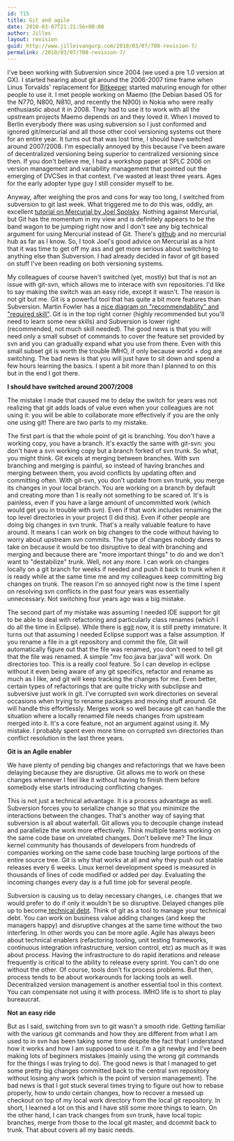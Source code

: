 ```yaml
---
id: 715
title: Git and agile
date: 2010-03-07T21:21:56+00:00
author: Jilles
layout: revision
guid: http://www.jillesvangurp.com/2010/03/07/708-revision-7/
permalink: /2010/03/07/708-revision-7/
---
```

I've been working with Subversion since 2004 (we used a pre 1.0 version at GX). I started hearing about git around the 2006-2007 time frame when Linus Torvalds' replacement for <a href="http://en.wikipedia.org/wiki/BitKeeper">Bitkeeper</a> started maturing enough for other people to use it. I met people working on Maemo (the Debian based OS for the N770, N800, N810, and recently the N900) in Nokia who were really enthusiastic about it in 2008. They had to use it to work with all the upstream projects Maemo depends on and they loved it. When I moved to Berlin everybody there was using subversion so I just conformed and ignored git/mercurial and all those other cool versioning systems out there for an entire year. It turns out that was lost time, I should have switched around 2007/2008. I'm especially annoyed by this because I've been aware of decentralized versioning being superior to centralized versioning since then. If you don't believe me, I had a workshop paper at SPLC 2006 on version management and variability management that pointed out the emerging of DVCSes in that context. I've wasted at least three years. Ages for the early adopter type guy I still consider myself to be.

Anyway, after weighing the pros and cons for way too long, I switched from subversion to git last week. What triggered me to do this was, oddly, an excellent <a href="http://hginit.com/00.html">tutorial on Mercurial by Joel Spolsky</a>. Nothing against Mercurial, but Git has the momentum in my view and is definitely appears to be the band wagon to be jumping right now and I don't see any big technical argument for using Mercurial instead of Git. There's <a href="http://github.com/">github</a> and no mercurial hub as far as I know. So, I took Joel's good advice on Mercurial as a hint that it was time to get off my ass and get more serious about switching to anything else than Subversion. I had already decided in favor of git based on stuff I've been reading on both versioning systems.

My colleagues of course haven't switched (yet, mostly) but that is not an issue with git-svn, which allows me to interace with svn repositories. I'd like to say making the switch was an easy ride, except it wasn't. The reason is not git but me.  Git is a powerful tool that has quite a bit more features than Subversion. Martin Fowler has a <a href="http://martinfowler.com/bliki/VersionControlTools.html">nice diagram on "recommendability" and "required skill"</a>. Git is in the top right corner (highly recommended but you'll need to learn some new skills) and Subversion is lower right (recommended, not much skill needed). The good news is that you will need only a small subset of commands to cover the feature set provided by svn and you can gradually expand what you use from there. Even with this small subset git is worth the trouble IMHO, if only because world + dog are switching. The bad news is that you will just have to sit down and spend a few hours learning the basics. I spent a bit more than I planned to on this but in the end I got there.

<strong>I should have switched around 2007/2008</strong>

The mistake I made that caused me to delay the switch for years was not realizing that git adds loads of value even when your colleagues are not using it: you will be able to collaborate more effectively if you are the only one using git! There are two parts to my mistake. 

The first part is that the whole point of git is branching. You don't have a working copy, you have a branch. It's exactly the same with git-svn: you don't have a svn working copy but a branch forked of svn trunk. So what, you might think. Git excels at merging between branches. With svn branching and merging is painful, so instead of having branches and merging between them, you avoid conflicts by updating often and committing often. With git-svn, you don't update from svn trunk, you merge its changes in your local branch. You are working on a branch by default and creating more than 1 is really not something to be scared of. It's is painless, even if you have a large amount of uncommitted work (which would get you in trouble with svn). Even if that work includes renaming the top level directories in your project (I did this). Even if other people are doing big changes in svn trunk.  That's a really valuable feature to have around. It means I can work on big changes to the code without having to worry about upstream svn commits. The type of changes nobody dares to take on because it would be too disruptive to deal with branching and merging and because there are "more important things" to do and we don't want to "destabilize" trunk. Well, not any more. I can work on changes locally on a git branch for weeks if needed and push it back to trunk when it is ready while at the same time me and my colleagues keep committing big changes on trunk. The reason I'm so annoyed right now is the time I spent on resolving svn conflicts in the past four years was essentially unnecessary. Not switching four years ago was a big mistake.

The second part of my mistake was assuming I needed IDE support for git to be able to deal with refactoring and particularly class renames (which I do all the time in Eclipse). While there is <a href="http://www.eclipse.org/egit/">egit</a> now, it is still pretty immature. It turns out that assuming I needed Eclipse support was a false assumption. If you rename a file in a git repository and commit the file, Git will automatically figure out that the file was renamed, you don't need to tell git that the file was renamed. A simple "mv foo.java bar.java" will work. On directories too. This is a really cool feature. So I can develop in eclipse without it even being aware of any git specifics, refactor and rename as much as I like, and git will keep tracking the changes for me. Even better, certain types of refactorings that are quite tricky with subclipse and subversive just work in git. I've corrupted svn work directories on several occasions when trying to rename packages and moving stuff around. Git will handle this effortlessly. Merges work so well because git can handle the situation where a locally renamed file needs changes from upstream merged into it. It's a core feature, not an argument against using it. My mistake. I probably spent even more time on corrupted svn directories than conflict resolution in the last three years.

<strong>Git is an Agile enabler</strong>

We have plenty of pending big changes and refactorings that we have been delaying because they are disruptive. Git allows me to work on these changes whenever I feel like it without having to finish them before somebody else starts introducing conflicting changes. 

This is not just a technical advantage. It is a process advantage as well. Subversion forces you to serialize change so that you minimize the interactions between the changes. That's another way of saying that subversion is all about waterfall. Git allows you to decouple change instead and parallelize the work more effectively. Think multiple teams working on the same code base on unrelated changes. Don't believe me? The linux kernel community has thousands of developers from hundreds of companies working on the same code base touching large portions of the entire source tree.  Git is why that works at all and why they push out stable releases every 6 weeks. Linux kernel development speed is measured in thousands of lines of code modified or added per day. Evaluating the incoming changes every day is a full time job for several people.

Subversion is causing us to delay necessary changes, i.e. changes that we would prefer to do if only it wouldn't be so disruptive. Delayed changes pile up to become<a href="http://martinfowler.com/bliki/TechnicalDebt.html"> technical debt</a>. Think of git as a tool to manage your technical debt. You can work on business value adding changes (and keep the managers happy) and disruptive changes at the same time without the two interfering. In other words you can be more agile. Agile has always been about technical enablers (refactoring tooling, unit testing frameworks, continuous integration infrastructure, version control, etc) as much as it was about process. Having the infrastructure to do rapid iterations and release frequently is critical to the ability to release every sprint. You can't do one without the other. Of course, tools don't fix process problems. But then, process tends to be about workarounds for lacking tools as well. Decentralized version management is another essential tool in this context. You can compensate not using it with process. IMHO life is to short to play bureaucrat.

<strong>Not an easy ride</strong>

But as I said, switching from svn to git wasn't a smooth ride. Getting familiar with the various git commands and how they are different from what I am used to in svn has been taking some time despite the fact that I understand how it works and how I am supposed to use it. I'm a git newby and I've been making lots of beginners mistakes (mainly using the wrong git commands for the things I was trying to do). The good news is that I managed to get some pretty big changes committed back to the central svn repository without losing any work (which is the point of version management). The bad news is that I got stuck several times trying to figure out how to rebase properly, how to undo certain changes, how to recover a messed up checkout on top of my local work directory from the local git repository. In short, I learned a lot on this and I have still some more things to learn. On the other hand, I can track changes from svn trunk, have local topic branches, merge from those to the local git master, and dcommit back to trunk. That about covers all my basic needs.